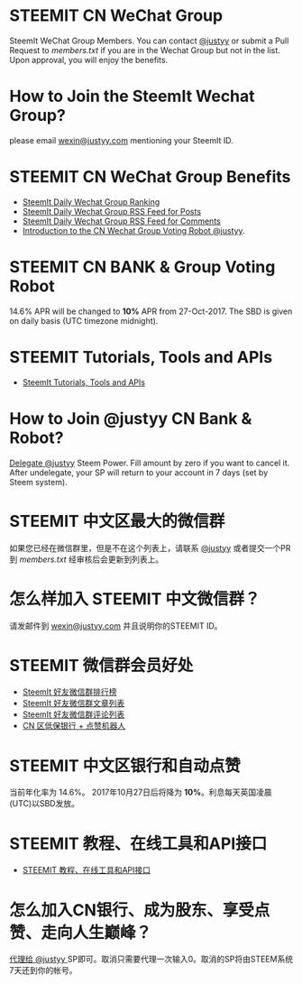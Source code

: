 # STEEMIT CN WeChat Group
SteemIt WeChat Group Members. You can contact [@justyy](https://steemit.com/@justyy/) or submit a Pull Request to *members.txt* if you are in the Wechat Group but not in the list. Upon approval, you will enjoy the benefits.

# How to Join the SteemIt Wechat Group?
please email wexin@justyy.com mentioning your SteemIt ID.

# STEEMIT CN WeChat Group Benefits
- [SteemIt Daily Wechat Group Ranking](https://helloacm.com/tools/steemit/wechat-ranking/)
- [SteemIt Daily Wechat Group RSS Feed for Posts](https://helloacm.com/tools/steemit/wechat-ranking/rss/)
- [SteemIt Daily Wechat Group RSS Feed for Comments](https://helloacm.com/tools/steemit/wechat-ranking/rss/comments/)
- [Introduction to the CN Wechat Group Voting Robot @justyy](https://steemit.com/cn/@justyy/cn-introduction-to-the-cn-wechat-group-voting-robot-justyy). 

# STEEMIT CN BANK & Group Voting Robot
14.6% APR will be changed to **10%** APR from 27-Oct-2017. The SBD is given on daily basis (UTC timezone midnight).

# STEEMIT Tutorials, Tools and APIs
- [SteemIt Tutorials, Tools and APIs](https://helloacm.com/tools/steemit/)

# How to Join @justyy CN Bank & Robot?
[Delegate @justyy](https://helloacm.com/tools/steemit/delegate-form/?delegatee=justyy) Steem Power. Fill amount by zero if you want to cancel it. After undelegate, your SP will return to your account in 7 days (set by Steem system).

# STEEMIT 中文区最大的微信群
如果您已经在微信群里，但是不在这个列表上，请联系 [@justyy](https://steemit.com/@justyy/) 或者提交一个PR 到 *members.txt* 经审核后会更新到列表上。

# 怎么样加入 STEEMIT 中文微信群？
请发邮件到 wexin@justyy.com 并且说明你的STEEMIT ID。

# STEEMIT 微信群会员好处
- [SteemIt 好友微信群排行榜](https://helloacm.com/tools/steemit/wechat/)
- [SteemIt 好友微信群文章列表](https://helloacm.com/tools/steemit/wechat/rss/)
- [SteemIt 好友微信群评论列表](https://helloacm.com/tools/steemit/wechat/rss/comments/)
- [CN 区低保银行 + 点赞机器人](https://steemit.com/cn/@justyy/cn-introduction-to-the-cn-wechat-group-voting-robot-justyy)

# STEEMIT 中文区银行和自动点赞
当前年化率为 14.6%。 2017年10月27日后将降为 **10%**。利息每天英国凌晨(UTC)以SBD发放。

# STEEMIT 教程、在线工具和API接口
- [STEEMIT 教程、在线工具和API接口](https://helloacm.com/tools/steemit-tools/)

# 怎么加入CN银行、成为股东、享受点赞、走向人生巅峰？
[代理给 @justyy ](https://helloacm.com/tools/steemit/delegate-form/?delegatee=justyy) SP即可。取消只需要代理一次输入0。取消的SP将由STEEM系统7天还到你的帐号。
